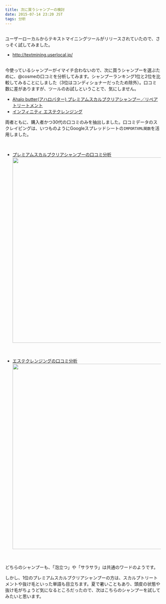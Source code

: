 ```yaml
---
title: 次に買うシャンプーの検討
date: 2015-07-14 23:20 JST
tags: 分析
---
```


<br>
ユーザーローカルからテキストマイニングツールがリリースされていたので、さっそく試してみました。

- http://textmining.userlocal.jp/

<br>
今使っているシャンプーがイマイチ合わないので、次に買うシャンプーを選ぶために、@cosmeの口コミを分析してみます。シャンプーランキング1位と2位を比較してみることにしました（3位はコンディショナーだったため除外）。口コミ数に差がありますが、ツールのお試しということで、気にしません。

- [Ahalo butter(アハロバター)	プレミアムスカルプクリアシャンプー／リペアトリートメント](http://www.cosme.net/product/product_id/10091820/reviews/agg/30/agl/34/msf/1)
- [インフィニティ	エステクレンジング](http://www.cosme.net/product/product_id/10091712/reviews/agg/30/agl/34/msf/1)

両者ともに、購入者かつ30代の口コミのみを抽出しました。口コミデータのスクレイピングは、いつものようにGoogleスプレッドシートの`IMPORTXML関数`を活用しました。

<br>

- [プレミアムスカルプクリアシャンプーの口コミ分析](http://textmining.userlocal.jp/home/file_analyze/f68777665ef12f33265d08ce2cf1f336)
<a href="http://textmining.userlocal.jp/home/file_analyze/f68777665ef12f33265d08ce2cf1f336"><img src="http://i.gyazo.com/e03a68801c7c14d1d215a0e3ff56a210.png" width=600px /></a>

<br>

- [エステクレンジングの口コミ分析](http://textmining.userlocal.jp/home/file_analyze/b5b069ca0879d4148b6ae8f3825485b1)
<a href="http://textmining.userlocal.jp/home/file_analyze/b5b069ca0879d4148b6ae8f3825485b1"><img src="http://i.gyazo.com/368f7e368b0060a7eed0823e9c7d4383.png" width=600px /></a>

<br>

どちらのシャンプーも、「泡立つ」や「サラサラ」は共通のワードのようです。

しかし、1位のプレミアムスカルプクリアシャンプーの方は、スカルプトリートメントや抜け毛といった単語も目立ちます。夏で暑いこともあり、頭皮の状態や抜け毛がちょうど気になるところだったので、次はこちらのシャンプーを試してみたいと思います。

<br>
